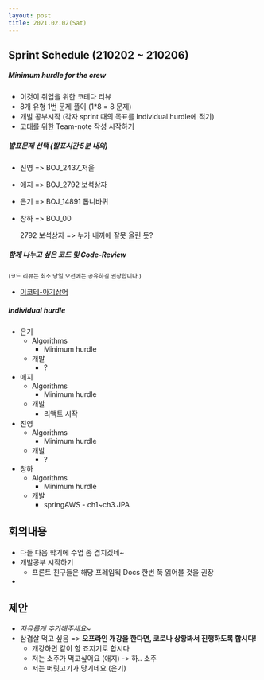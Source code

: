 ```yaml
---
layout: post
title: 2021.02.02(Sat)
---
```

## Sprint Schedule (210202 ~ 210206)

##### *Minimum hurdle for the crew*

- 이것이 취업을 위한 코테다 리뷰
- 8개 유형 1번 문제 풀이 (1*8 = 8 문제)
- 개발 공부시작 (각자 sprint 때의 목표를 Individual hurdle에 적기)
- 코태를 위한 Team-note 작성 시작하기

##### *발표문제 선택 (발표시간 5분 내외)*

- 진영  => BOJ_2437_저울

- 애지 => BOJ_2792 보석상자

- 은기 => BOJ_14891 톱니바퀴 

- 창하 => BOJ_00

  2792 보석상자 => 누가 내꺼에 잘못 올린 듯?

##### *함께 나누고 싶은 코드 및 Code-Review*

<small>(코드 리뷰는 최소 당일 오전에는 공유하길 권장합니다.)</small>

- [이코테-아기상어](https://github.com/IgoAlgo/Problem-Solving/blob/master/chLee/dongbin_na/part3/ch19-SAMSUNG/Q46-babyShark-%EB%AF%B8%EA%B2%B0/src.cpp)

##### *Individual hurdle*

- 은기
  - Algorithms
    - Minimum hurdle
  - 개발
    - ?
- 애지 
  - Algorithms
    - Minimum hurdle
  - 개발
    - 리액트 시작
- 진영
  - Algorithms
    - Minimum hurdle
  - 개발
    - ?
- 창하
  - Algorithms
    - Minimum hurdle
  - 개발
    - springAWS - ch1~ch3.JPA

## 회의내용

- 다들 다음 학기에 수업 좀 겹치겠네~
- 개발공부 시작하기
  - 프론트 친구들은 해당 프레임웍 Docs 한번 쭉 읽어볼 것을 권장
- 

## 제안

- *자유롭게 추가해주세요~*
- 삼겹살 먹고 싶음 => **오프라인 개강을 한다면, 코로나 상황봐서 진행하도록 합시다!**
  - 개강하면 같이 함 죠지기로 합시다
  - 저는 소주가 먹고싶어요 (애지) -> 하.. 소주 
  - 저는 머릿고기가 당기네요 (은기)
